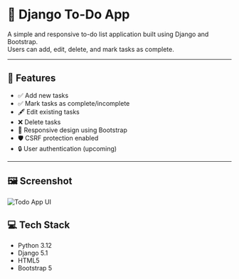 # 📝 Django To-Do App

A simple and responsive to-do list application built using Django and Bootstrap.  
Users can add, edit, delete, and mark tasks as complete.

---

## 🚀 Features

- ✅ Add new tasks
- ✅ Mark tasks as complete/incomplete
- 🖋 Edit existing tasks
- ❌ Delete tasks
- 🎨 Responsive design using Bootstrap
- 🛡 CSRF protection enabled
- 🔒 User authentication (upcoming)

---

## 🖼️ Screenshot

![Todo App UI](screenshots/todo-ui.png)


## 💻 Tech Stack

- Python 3.12
- Django 5.1
- HTML5
- Bootstrap 5
